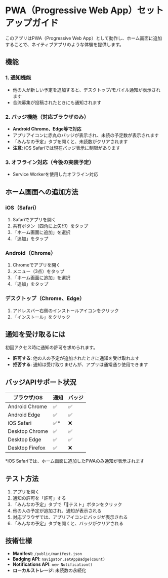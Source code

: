 # PWA（Progressive Web App）セットアップガイド

このアプリはPWA（Progressive Web App）として動作し、ホーム画面に追加することで、ネイティブアプリのような体験を提供します。

## 機能

### 1. 通知機能
- 他の人が新しい予定を追加すると、デスクトップ/モバイル通知が表示されます
- 合流募集が投稿されたときにも通知されます

### 2. バッジ機能（対応ブラウザのみ）
- **Android Chrome、Edge等で対応**
- アプリアイコンに赤丸のバッジが表示され、未読の予定数が表示されます
- 「みんなの予定」タブを開くと、未読数がクリアされます
- **注意**: iOS Safariでは現在バッジ表示に制限があります

### 3. オフライン対応（今後の実装予定）
- Service Workerを使用したオフライン対応

## ホーム画面への追加方法

### iOS（Safari）
1. Safariでアプリを開く
2. 共有ボタン（四角に上矢印）をタップ
3. 「ホーム画面に追加」を選択
4. 「追加」をタップ

### Android（Chrome）
1. Chromeでアプリを開く
2. メニュー（3点）をタップ
3. 「ホーム画面に追加」を選択
4. 「追加」をタップ

### デスクトップ（Chrome、Edge）
1. アドレスバー右側のインストールアイコンをクリック
2. 「インストール」をクリック

## 通知を受け取るには

初回アクセス時に通知の許可を求められます。
- **許可する**: 他の人の予定が追加されたときに通知を受け取れます
- **拒否する**: 通知は受け取りませんが、アプリは通常通り使用できます

## バッジAPIサポート状況

| ブラウザ/OS | 通知 | バッジ |
|-----------|-----|-------|
| Android Chrome | ✅ | ✅ |
| Android Edge | ✅ | ✅ |
| iOS Safari | ✅* | ❌ |
| Desktop Chrome | ✅ | ✅ |
| Desktop Edge | ✅ | ✅ |
| Desktop Firefox | ✅ | ❌ |

*iOS Safariでは、ホーム画面に追加したPWAのみ通知が表示されます

## テスト方法

1. アプリを開く
2. 通知の許可を「許可」する
3. 「みんなの予定」タブで「🔔テスト」ボタンをクリック
4. 他の人の予定が追加され、通知が表示される
5. 対応ブラウザでは、アプリアイコンにバッジが表示される
6. 「みんなの予定」タブを開くと、バッジがクリアされる

## 技術仕様

- **Manifest**: `/public/manifest.json`
- **Badging API**: `navigator.setAppBadge(count)`
- **Notifications API**: `new Notification()`
- **ローカルストレージ**: 未読数の永続化
